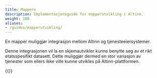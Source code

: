 ```yaml
---
title: Mappere
description: Implementasjonsguide for mapperutvikling i Altinn.
weight: 100
aliases:
- /guides/mapperutvikling/
---
```


En mapper muliggjør integrasjon mellom Altinn og tjenesteeiersystemer.

Denne integrasjonen vil la en skjemautvikler kunne benytte seg av et rikt etatsspesifikt datasett.
Dette muliggjør dermed en stor variasjon av tjenester som ellers ikke ville kunne utvikles på Altinn-plattformen.

{{<children description="true" />}}